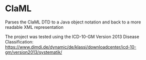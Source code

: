 ClaML
=====

Parses the ClaML DTD to a Java object notation and back to a more readable XML representation

The project was tested using the ICD-10-GM Version 2013 Disease Classification: https://www.dimdi.de/dynamic/de/klassi/downloadcenter/icd-10-gm/version2013/systematik/
